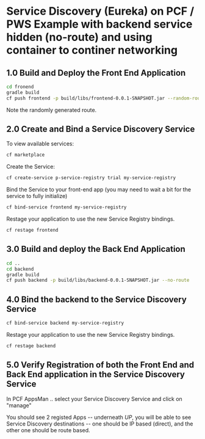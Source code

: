 # Service Discovery (Eureka) on PCF / PWS Example with backend service hidden (no-route) and using container to continer networking

## 1.0 Build and Deploy the Front End Application 

```sh
cd fronend
gradle build
cf push frontend -p build/libs/frontend-0.0.1-SNAPSHOT.jar --random-route
```

Note the randomly generated route.

## 2.0 Create and Bind a Service Discovery Service 

To view available services:
```sh
cf marketplace
```

Create the Service:
```sh
cf create-service p-service-registry trial my-service-registry
```

Bind the Service to your front-end app (you may need to wait a bit for the service to fully initialize)
```sh
cf bind-service frontend my-service-registry
```

Restage your application to use the new Service Registry bindings.

```sh
cf restage frontend
```

## 3.0 Build and deploy the Back End Application

```sh
cd ..
cd backend
gradle build
cf push backend -p build/libs/backend-0.0.1-SNAPSHOT.jar --no-route
```

## 4.0 Bind the backend to the Service Discovery Service 

```sh
cf bind-service backend my-service-registry
```

Restage your application to use the new Service Registry bindings.

```sh
cf restage backend
```

## 5.0 Verify Registration of both the Front End and Back End application in the Service Discovery Service

In PCF AppsMan .. select your Service Discovery Service and click on "manage"

You should see 2 registed Apps -- underneath *UP*, you will be able to see Service Discovery destinations -- one should be IP based (direct), and the other one should be route based.

